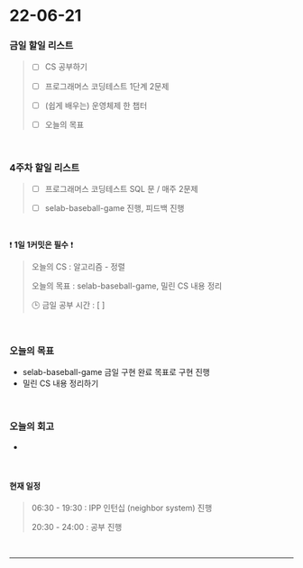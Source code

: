 # 22-06-21
 ### 금일 할일 리스트 


> - [ ]  CS 공부하기  
>
> - [ ]  프로그래머스 코딩테스트 1단계 2문제 
>
> - [ ]  (쉽게 배우는) 운영체제 한 챕터 
>
> - [ ]  오늘의 목표    

<br/>

### 4주차 할일 리스트  

> - [ ]  프로그래머스 코딩테스트 SQL 문 / 매주 2문제  
>
> - [ ]  selab-baseball-game 진행, 피드백 진행

<br/>

❗ **1일 1커밋은 필수** ❗
> 오늘의 CS : 알고리즘 - 정렬
>
> 오늘의 목표  : selab-baseball-game, 밀린 CS 내용 정리
>
> 🕒 금일 공부 시간 :  [ ]    
  
<br/>

### 오늘의 목표
- selab-baseball-game 금일 구현 완료 목표로 구현 진행
- 밀린 CS 내용 정리하기

<br>

### 오늘의 회고
- 



<br>

#### 현재 일정  

> 06:30 - 19:30 : IPP 인턴십 (neighbor system) 진행 
>
> 20:30 - 24:00 : 공부 진행 

<br/>

------------  